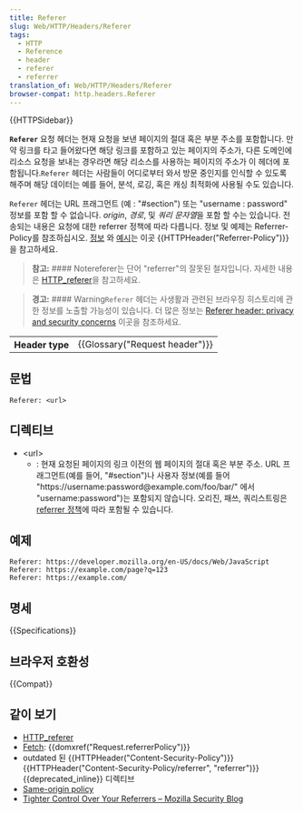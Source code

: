 ```yaml
---
title: Referer
slug: Web/HTTP/Headers/Referer
tags:
  - HTTP
  - Reference
  - header
  - referer
  - referrer
translation_of: Web/HTTP/Headers/Referer
browser-compat: http.headers.Referer
---
```


{{HTTPSidebar}}

**`Referer`** 요청 헤더는 현재 요청을 보낸 페이지의 절대 혹은 부분 주소를 포함합니다. 만약 링크를 타고 들어왔다면 해당 링크를 포함하고 있는 페이지의 주소가, 다른 도메인에 리소스 요청을 보내는 경우라면 해당 리소스를 사용하는 페이지의 주소가 이 헤더에 포함됩니다.`Referer` 헤더는 사람들이 어디로부터 와서 방문 중인지를 인식할 수 있도록 해주며 해당 데이터는 예를 들어, 분석, 로깅, 혹은 캐싱 최적화에 사용될 수도 있습니다.

`Referer` 헤더는 URL 프래그먼트 (예 : "#section") 또는 "username : password" 정보를 포함 할 수 없습니다. _origin_, _경로_, 및 *쿼리 문자열*을 포함 할 수는 있습니다. 전송되는 내용은 요청에 대한 referrer 정책에 따라 다릅니다. 정보 및 예제는 Referrer-Policy를 참조하십시오. [정보](/ko/docs/Web/HTTP/Headers/Referrer-Policy#directives) 와 [예시](/ko/docs/Web/HTTP/Headers/Referrer-Policy#examples)는 이곳 {{HTTPHeader("Referrer-Policy")}}을 참고하세요.

> **참고:** #### Notereferer는 단어 "referrer"의 잘못된 철자입니다. 자세한 내용은 [HTTP_referer](https://en.wikipedia.org/wiki/HTTP_referer)을 참고하세요.

> **경고:** #### Warning`Referer` 헤더는 사생활과 관련된 브라우징 히스토리에 관한 정보를 노출할 가능성이 있습니다. 더 많은 정보는 [Referer header: privacy and security concerns](/ko/docs/Web/Security/Referer_header:_privacy_and_security_concerns) 이곳을 참조하세요.

<table class="properties">
  <tbody>
    <tr>
      <th scope="row">Header type</th>
      <td>{{Glossary("Request header")}}</td>
    </tr>
    <tr></tr>
  </tbody>
</table>

## 문법

```
Referer: <url>
```

## 디렉티브

- \<url>
  - : 현재 요청된 페이지의 링크 이전의 웹 페이지의 절대 혹은 부분 주소. URL 프래그먼트(예를 들어, "#section")나 사용자 정보(예를 들어 "https\://username:password\@example.com/foo/bar/" 에서 "username:password")는 포함되지 않습니다. 오리진, 패쓰, 쿼리스트링은 [referrer 정책](/ko/docs/Web/HTTP/Headers/Referrer-Policy#directives)에 따라 포함될 수 있습니다.

## 예제

```
Referer: https://developer.mozilla.org/en-US/docs/Web/JavaScript
Referer: https://example.com/page?q=123
Referer: https://example.com/
```

## 명세

{{Specifications}}

## 브라우저 호환성

{{Compat}}

## 같이 보기

- [HTTP_referer](https://en.wikipedia.org/wiki/HTTP_referer)
- [Fetch](/ko/docs/Web/API/Fetch_API): {{domxref("Request.referrerPolicy")}}
- outdated 된 {{HTTPHeader("Content-Security-Policy")}} {{HTTPHeader("Content-Security-Policy/referrer", "referrer")}} {{deprecated_inline}} 디렉티브
- [Same-origin policy](/ko/docs/Web/Security/Same-origin_policy)
- [Tighter Control Over Your Referrers – Mozilla Security Blog](https://blog.mozilla.org/security/2015/01/21/meta-referrer/)
